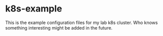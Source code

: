 # k8s-example

This is the example configuration files for my lab k8s cluster. Who knows something interesting might be added in the future.